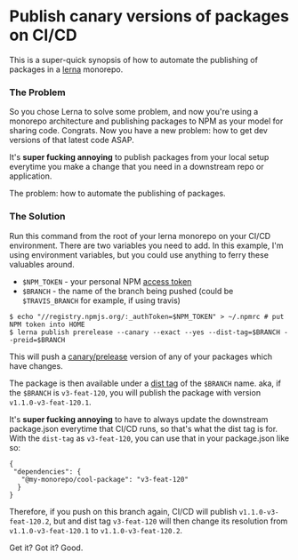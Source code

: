 # Publish canary versions of packages on CI/CD

This is a super-quick synopsis of how to automate the publishing of packages in a [lerna]() monorepo.

### The Problem

So you chose Lerna to solve some problem, and now you're using a monorepo architecture and publishing packages to NPM as your model for sharing code. Congrats. Now you have a new problem: how to get dev versions of that latest code ASAP.

It's **super fucking annoying** to publish packages from your local setup everytime you make a change that you need in a downstream repo or application.

The problem: how to automate the publishing of packages.

### The Solution



Run this command from the root of your lerna monorepo on your CI/CD environment. There are two variables you need to add. In this example, I'm using environment variables, but you could use anything to ferry these valuables around.
* `$NPM_TOKEN` - your personal NPM [access token](https://docs.npmjs.com/about-access-tokens/)
* `$BRANCH` - the name of the branch being pushed (could be `$TRAVIS_BRANCH` for example, if using travis)


```
$ echo "//registry.npmjs.org/:_authToken=$NPM_TOKEN" > ~/.npmrc # put NPM token into HOME
$ lerna publish prerelease --canary --exact --yes --dist-tag=$BRANCH --preid=$BRANCH
```

This will push a [canary/prelease](https://blog.npmjs.org/post/115305091285/introducing-the-npm-semantic-version-calculator) version of any of your packages which have changes.

The package is then available under a [dist tag](https://docs.npmjs.com/cli/dist-tag) of the `$BRANCH` name. aka, if the `$BRANCH` is `v3-feat-120`, you will publish the package with version `v1.1.0-v3-feat-120.1`. 

It's **super fucking annoying** to have to always update the downstream package.json everytime that CI/CD runs, so that's what the dist tag is for. With the `dist-tag` as `v3-feat-120`, you can use that in your package.json like so:


```
{
 "dependencies": {
   "@my-monorepo/cool-package": "v3-feat-120"
  }
}
```

Therefore, if you push on this branch again, CI/CD will publish `v1.1.0-v3-feat-120.2`, but and dist tag `v3-feat-120` will then change its resolution from `v1.1.0-v3-feat-120.1` to `v1.1.0-v3-feat-120.2`.


Get it? Got it? Good.
